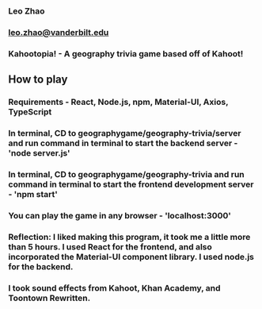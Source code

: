 ### Leo Zhao
### leo.zhao@vanderbilt.edu
### Kahootopia! - A geography trivia game based off of Kahoot!

## How to play
### Requirements - React, Node.js, npm, Material-UI, Axios, TypeScript
### In terminal, CD to geographygame/geography-trivia/server and run command in terminal to start the backend server - 'node server.js'
### In terminal, CD to geographygame/geography-trivia and run command in terminal to start the frontend development server - 'npm start'
### You can play the game in any browser - 'localhost:3000'

### Reflection: I liked making this program, it took me a little more than 5 hours. I used React for the frontend, and also incorporated the Material-UI component library. I used node.js for the backend.
### I took sound effects from Kahoot, Khan Academy, and Toontown Rewritten.
